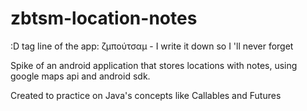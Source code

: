 # zbtsm-location-notes

:D tag line of the app: ζμπούτσαμ - I write it down so I 'll never forget

Spike of an android application that stores locations with notes, using google maps api and android sdk.

Created to practice on Java's concepts like Callables and Futures
